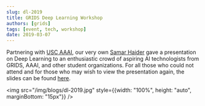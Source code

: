 ```yaml
---
slug: dl-2019
title: GRIDS Deep Learning Workshop
authors: [grids]
tags: [event, tech, workshop]
date: 2019-03-07
---
```


Partnering with [USC AAAI](http://uscaaai.com/), our very own [Samar Haider](https://samarh.github.io/) gave a presentation on Deep Learning to an enthusiastic crowd of aspiring AI technologists from GRIDS, AAAI, and other student organizations. For all those who could not attend and for those who may wish to view the presentation again, the slides can be found [here](https://samarh.github.io/dl/).

<!-- truncate -->

<img src="/img/blogs/dl-2019.jpg" style={{width: "100%", height: "auto", marginBottom: "15px"}} />
